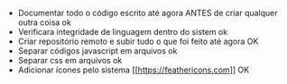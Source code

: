 - Documentar todo o código escrito até agora ANTES de criar qualquer outra coisa ok
- Verificara integridade de linguagem dentro do sistem ok
- Criar repositório remoto e subir tudo o que foi feito até agora OK
- Separar códigos javascript em arquivos ok
- Separar css em arquivos ok
- Adicionar ícones pelo sistema [[https://feathericons.com]] OK
